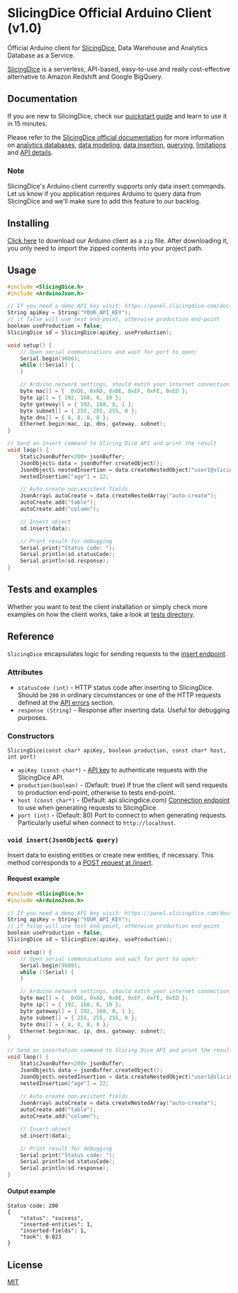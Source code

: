 # SlicingDice Official Arduino Client (v1.0)

Official Arduino client for [SlicingDice](http://www.slicingdice.com/), Data Warehouse and Analytics Database as a Service.  

[SlicingDice](http://www.slicingdice.com/) is a serverless, API-based, easy-to-use and really cost-effective alternative to Amazon Redshift and Google BigQuery.

## Documentation

If you are new to SlicingDice, check our [quickstart guide](http://panel.slicingdice.com/docs/#quickstart-guide) and learn to use it in 15 minutes.

Please refer to the [SlicingDice official documentation](http://panel.slicingdice.com/docs/) for more information on [analytics databases](http://panel.slicingdice.com/docs/#analytics-concepts), [data modeling](http://panel.slicingdice.com/docs/#data-modeling), [data insertion](http://panel.slicingdice.com/docs/#data-insertion), [querying](http://panel.slicingdice.com/docs/#data-querying), [limitations](http://panel.slicingdice.com/docs/#current-slicingdice-limitations) and [API details](http://panel.slicingdice.com/docs/#api-details).

### Note

SlicingDice's Arduino client currently supports only data insert commands. Let us
know if you application requires Arduino to query data from SlicingDice
and we'll make sure to add this feature to our backlog.

## Installing

[Click here]() to download our Arduino client as a `zip` file. After downloading it, you only need to import the zipped contents into your project path.

## Usage

```c
#include <SlicingDice.h>
#include <ArduinoJson.h>

// If you need a demo API key visit: https://panel.slicingdice.com/docs/#api-details-api-connection-api-keys-demo-key
String apiKey = String("YOUR_API_KEY");
// if false will use test end-point, otherwise production end-point
boolean useProduction = false;
SlicingDice sd = SlicingDice(apiKey, useProduction);

void setup() {
    // Open serial communications and wait for port to open:
    Serial.begin(9600);
    while (!Serial) {
    }

    // Arduino network settings, should match your internet connection properties
    byte mac[] = {  0xDE, 0xAD, 0xBE, 0xEF, 0xFE, 0xED };
    byte ip[] = { 192, 168, 0, 10 };
    byte gateway[] = { 192, 168, 0, 1 };
    byte subnet[] = { 255, 255, 255, 0 };
    byte dns[] = { 8, 8, 8, 8 };
    Ethernet.begin(mac, ip, dns, gateway, subnet);
}

// Send an insert command to Slicing Dice API and print the result
void loop() {
    StaticJsonBuffer<200> jsonBuffer;
    JsonObject& data = jsonBuffer.createObject();
    JsonObject& nestedInsertion = data.createNestedObject("user1@slicingdice.com");
    nestedInsertion["age"] = 22;

    // Auto create non-existent fields
    JsonArray& autoCreate = data.createNestedArray("auto-create");
    autoCreate.add("table");
    autoCreate.add("column");

    // Insert object
    sd.insert(data);

    // Print result for debugging
    Serial.print("Status code: ");
    Serial.println(sd.statusCode);
    Serial.println(sd.response);
}
```

## Tests and examples

Whether you want to test the client installation or simply check more examples on how the client works, take a look at [tests directory](test/).

## Reference

`SlicingDice` encapsulates logic for sending requests to the [insert endpoint](http://panel.slicingdice.com/docs/#api-details-api-endpoints-post-insert).

### Attributes

* `statusCode (int)` - HTTP status code after inserting to SlicingDice. Should be `200` in ordinary circumstances or one of the HTTP requests defined at the [API errors](http://panel.slicingdice.com/docs/#api-details-api-errors) section.
* `response (String)` - Response after inserting data. Useful for debugging purposes.

### Constructors

`SlicingDice(const char* apiKey, boolean production, const char* host, int port)`
* `apiKey (const char*)` - [API key](http://panel.slicingdice.com/docs/#api-details-api-connection-api-keys) to authenticate requests with the SlicingDice API.
* `production(boolean)` - (Default: true) If true the client will send requests to production end-point, otherwise to tests end-point.
* `host (const char*)` - (Default: api.slicingdice.com) [Connection endpoint](http://panel.slicingdice.com/docs/#api-details-api-connection-connection-endpoints) to use when generating requests to SlicingDice.
* `port (int)` - (Default: 80) Port to connect to when generating requests. Particularly useful when connect to `http://localhost`.

### `void insert(JsonObject& query)`
Insert data to existing entities or create new entities, if necessary. This method corresponds to a [POST request at /insert](http://panel.slicingdice.com/docs/#api-details-api-endpoints-post-insert).

#### Request example

```c
#include <SlicingDice.h>
#include <ArduinoJson.h>

// If you need a demo API key visit: https://panel.slicingdice.com/docs/#api-details-api-connection-api-keys-demo-key
String apiKey = String("YOUR_API_KEY");
// if false will use test end-point, otherwise production end-point
boolean useProduction = false;
SlicingDice sd = SlicingDice(apiKey, useProduction);

void setup() {
    // Open serial communications and wait for port to open:
    Serial.begin(9600);
    while (!Serial) {
    }

    // Arduino network settings, should match your internet connection properties
    byte mac[] = {  0xDE, 0xAD, 0xBE, 0xEF, 0xFE, 0xED };
    byte ip[] = { 192, 168, 0, 10 };
    byte gateway[] = { 192, 168, 0, 1 };
    byte subnet[] = { 255, 255, 255, 0 };
    byte dns[] = { 8, 8, 8, 8 };
    Ethernet.begin(mac, ip, dns, gateway, subnet);
}

// Send an insertation command to Slicing Dice API and print the result
void loop() {
    StaticJsonBuffer<200> jsonBuffer;
    JsonObject& data = jsonBuffer.createObject();
    JsonObject& nestedInsertion = data.createNestedObject("user1@slicingdice.com");
    nestedInsertion["age"] = 22;
    
    // Auto create non-existent fields
    JsonArray& autoCreate = data.createNestedArray("auto-create");
    autoCreate.add("table");
    autoCreate.add("column");

    // Insert object
    sd.insert(data);

    // Print result for debugging
    Serial.print("Status code: ");
    Serial.println(sd.statusCode);
    Serial.println(sd.response);
}
```

#### Output example

```
Status code: 200
{
    "status": "success",
    "inserted-entities": 1,
    "inserted-fields": 1,
    "took": 0.023
}
```

## License

[MIT](https://opensource.org/licenses/MIT)
